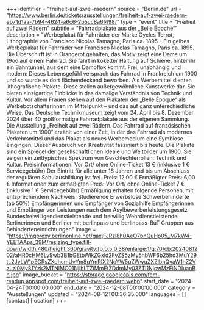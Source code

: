 +++
identifier = "freiheit-auf-zwei-raedern"
source = "Berlin.de"
url = "https://www.berlin.de/tickets/ausstellungen/freiheit-auf-zwei-raedern-eb71d1aa-7b94-4624-a6c6-2b5cc8a6f498/"
type = "event"
title = "Freiheit auf zwei Rädern"
subtitle = "Fahrradplakate aus der „Belle Époche“"
description = "Werbeplakat für Fahrräder der Marke Cycles Terrot, Lithographie von Francisco Nicolas Tamagno, Paris ca. 1895 – Ein gelbes Werbeplakat für Fahrräder von Francisco Nicolas Tamagno, Paris ca. 1895. Die Überschirft ist in Orangerot gehalten, das Motiv zeigt eine Dame um 19oo auf einem Fahrrad. Sie fährt in koketter Haltung auf Schiene, hinter ihr ein Bahntunnel, aus dem eine Dampflok kommt.
Frei, unabhängig und modern: Dieses Lebensgefühl versprach das Fahrrad in Frankreich um 1900 und so wurde es dort flächendeckend beworben. Als Werbemittel dienten lithografische Plakate. Diese stellen außergewöhnliche Kunstwerke dar. Sie bieten einzigartige Einblicke in das damalige Verständnis von Technik und Kultur. Vor allem Frauen stehen auf den Plakaten der „Belle Époque“ als Werbebotschafterinnen im Mittelpunkt – und das auf ganz unterschiedliche Weise.
Das Deutsche Technikmuseum zeigt vom 24. April bis 8. Dezember 2024 über 40 großformatige Fahrradplakate aus der eigenen Sammlung. Die Ausstellung „Freiheit auf zwei Rädern. Das Fahrrad auf französischen Plakaten um 1900“ erzählt von einer Zeit, in der das Fahrrad als modernes Verkehrsmittel und das Plakat als neues Werbemedium eine Symbiose eingingen. Dieser Ausbruch von Kreativität fasziniert bis heute. Die Plakate sind ein Spiegel der gesellschaftlichen Ideale und Weltbilder um 1900. Sie zeigen ein zeittypisches Spektrum von Geschlechterrollen, Technik und Kultur.
Preisinformationen: Vor Ort/ ohne Online-Ticket 13 € (inklusive 1 € Servicegebühr)
Der Eintritt für alle unter 18 Jahren und bis um Abschluss der regulären Schulausbildung ist frei.
Preis: 12,00 €
Ermäßigter Preis: 6,00 €
Informationen zum ermäßigten Preis: Vor Ort/ ohne Online-Ticket 7 € (inklusive 1 € Servicegebühr)
Ermäßigung erhalten folgende Personen, mit entsprechendem Nachweis:
Studierende
Erwerbslose
Schwerbehinderte (ab 50%)
Empfängerinnen und Empfänger von Sozialhilfe
Empfängerinnen und Empfänger von Leistungen nach dem Asylbewerberleistungsgesetz
Bundesfreiwilligendienstleistende und freiwillig Wehrdienstleistende
Berlinerinnen und Berliner mit berlinpass und berlinpass-BuT
Gruppen aus Behinderteneinrichtungen"
image = "https://imgproxy.berlinonline.net/gaxjFJRzl8h0AeO7bnQuHp05_M7kW4-YEETAAps_39M/resizing_type:fill-down/width:480/height:360/gravity:fp:0.5:0.38/enlarge:1/q:70/cb:2024081202/aHR0cHM6Ly9wb3B1bGEtbWlkZGxld2FyZS5zMy5hbWF6b25hd3MuY29tL2JvLW1pZGRsZXdhcmUvYm8uYmRlX2NoYW5uZWwuZXZlbnQvaW1hZ2VzLzI0My81Yzk2MTNlMC01NjlhLTZiMmEtZDdmMy03ZTI1NjcwMzFiNDIuanBn.jpg"
image_bucket = "https://storage.googleapis.com/fem-readup.appspot.com/freiheit-auf-zwei-raedern.webp"
start_date = "2024-04-24T00:00:00.000"
end_date = "2024-12-08T00:00:00.000"
category = "Ausstellungen"
updated = "2024-08-12T00:36:35.000"
languages = []
[contact]
[location]
+++